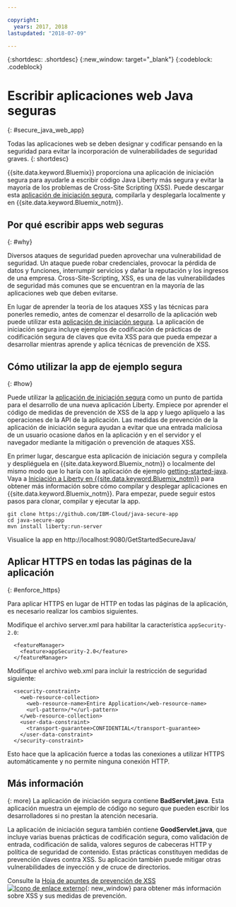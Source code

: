 ```yaml
---

copyright:
  years: 2017, 2018
lastupdated: "2018-07-09"

---
```


{:shortdesc: .shortdesc}
{:new_window: target="_blank"}
{:codeblock: .codeblock}

# Escribir aplicaciones web Java seguras
{: #secure_java_web_app}

Todas las aplicaciones web se deben designar y codificar pensando en la seguridad para evitar la incorporación de vulnerabilidades de seguridad graves.
{: shortdesc}

{{site.data.keyword.Bluemix}} proporciona una aplicación de iniciación segura para ayudarle a escribir código Java Liberty más segura y evitar la mayoría de los problemas de Cross-Site Scripting (XSS). Puede descargar esta [aplicación de iniciación segura](https://github.com/IBM-Cloud/java-secure-app), compilarla y desplegarla localmente y en {{site.data.keyword.Bluemix_notm}}.

## Por qué escribir apps web seguras
{: #why}

Diversos ataques de seguridad pueden aprovechar una vulnerabilidad de seguridad. Un ataque puede robar credenciales, provocar la pérdida de datos y funciones, interrumpir servicios y dañar la reputación y los ingresos de una empresa. Cross-Site-Scripting, XSS, es una de las vulnerabilidades de seguridad más comunes que se encuentran en la mayoría de las aplicaciones web que deben evitarse.

En lugar de aprender la teoría de los ataques XSS y las técnicas para ponerles remedio, antes de comenzar el desarrollo de la aplicación web puede utilizar esta [aplicación de iniciación segura](https://github.com/IBM-Cloud/java-secure-app). La aplicación de iniciación segura incluye ejemplos de codificación de prácticas de codificación segura de claves que evita XSS para que pueda empezar a desarrollar mientras aprende y aplica técnicas de prevención de XSS.

## Cómo utilizar la app de ejemplo segura
{: #how}

Puede utilizar la [aplicación de iniciación segura](https://github.com/IBM-Cloud/java-secure-app) como un punto de partida para el desarrollo de una nueva aplicación Liberty. Empiece por aprender el código de medidas de prevención de XSS de la app y luego aplíquelo a las operaciones de la API de la aplicación. Las medidas de prevención de la aplicación de iniciación segura ayudan a evitar que una entrada maliciosa de un usuario ocasione daños en la aplicación y en el servidor y el navegador mediante la mitigación o prevención de ataques XSS.

En primer lugar, descargue esta aplicación de iniciación segura y compílela y despliéguela en {{site.data.keyword.Bluemix_notm}} o localmente del mismo modo que lo haría con la aplicación de ejemplo [getting-started-java](https://github.com/IBM-Cloud/get-started-java).  Vaya a [Iniciación a Liberty en {{site.data.keyword.Bluemix_notm}}](getting-started.html) para obtener más información sobre cómo compilar y desplegar aplicaciones en {{site.data.keyword.Bluemix_notm}}.  Para empezar, puede seguir estos pasos para clonar, compilar y ejecutar la app.

```
git clone https://github.com/IBM-Cloud/java-secure-app
cd java-secure-app
mvn install liberty:run-server
```
Visualice la app en http://localhost:9080/GetStartedSecureJava/

## Aplicar HTTPS en todas las páginas de la aplicación
{: #enforce_https}

Para aplicar HTTPS en lugar de HTTP en todas las páginas de la aplicación, es necesario realizar los cambios siguientes.

Modifique el archivo server.xml para habilitar la característica `appSecurity-2.0`:

```
  <featureManager>
    <feature>appSecurity-2.0</feature>
  </featureManager>
```

Modifique el archivo web.xml para incluir la restricción de seguridad siguiente:

```
  <security-constraint>
    <web-resource-collection>
      <web-resource-name>Entire Application</web-resource-name>
      <url-pattern>/*</url-pattern>
    </web-resource-collection>
    <user-data-constraint>
      <transport-guarantee>CONFIDENTIAL</transport-guarantee>
    </user-data-constraint>
  </security-constraint>
```

Esto hace que la aplicación fuerce a todas las conexiones a utilizar HTTPS automáticamente y no permite ninguna conexión HTTP.

## Más información
{: more}
La aplicación de iniciación segura contiene **BadServlet.java**. Esta aplicación muestra un ejemplo de código no seguro que pueden escribir los desarrolladores si no prestan la atención necesaria.

La aplicación de iniciación segura también contiene **GoodServlet.java**, que incluye varias buenas prácticas de codificación segura, como validación de entrada, codificación de salida, valores seguros de cabeceras HTTP y política de seguridad de contenido. Estas prácticas constituyen medidas de prevención claves contra XSS. Su aplicación también puede mitigar otras vulnerabilidades de inyección y de cruce de directorios.

Consulte la [Hoja de apuntes de prevención de XSS ![Icono de enlace externo](../../icons/launch-glyph.svg "Icono de enlace externo")](https://www.owasp.org/index.php/XSS){: new_window} para obtener más información sobre XSS y sus medidas de prevención.
